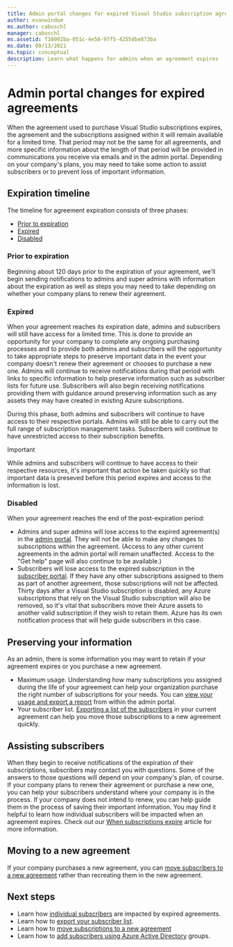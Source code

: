 ```yaml
---
title: Admin portal changes for expired Visual Studio subscription agreements | Microsoft Docs
author: evanwindom
ms.author: cabuschl
manager: cabuschl
ms.assetid: f38092ba-051c-4e58-97f5-4255dbe873ba
ms.date: 09/13/2021
ms.topic: conceptual
description: Learn what happens for admins when an agreement expires
---
```


# Admin portal changes for expired agreements
When the agreement used to purchase Visual Studio subscriptions expires, the agreement and the subscriptions assigned within it will remain available for a limited time.  That period may not be the same for all agreements, and more specific information about the length of that period will be provided in communications you receive via emails and in the admin portal.  Depending on your company's plans, you may need to take some action to assist subscribers or to prevent loss of important information.

## Expiration timeline 
The timeline for agreement expiration consists of three phases:
- [Prior to expiration](#prior-to-expiration)
- [Expired](#expired)
- [Disabled](#disabled)

### Prior to expiration
Beginning about 120 days prior to the expiration of your agreement, we'll begin sending notifications to admins and super admins with information about the expiration as well as steps you may need to take depending on whether your company plans to renew their agreement. 

### Expired
When your agreement reaches its expiration date, admins and subscribers will still have access for a limited time.  This is done to provide an opportunity for your company to complete any ongoing purchasing processes and to provide both admins and subscribers will the opportunity to take appropriate steps to preserve important data in the event your company doesn't renew their agreement or chooses to purchase a new one.  Admins will continue to receive notifications during that period with links to specific information to help preserve information such as subscriber lists for future use.  Subscribers will also begin receiving notifications providing them with guidance around preserving information such as any assets they may have created in existing Azure subscriptions.  

During this phase, both admins and subscribers will continue to have access to their respective portals.  Admins will still be able to carry out the full range of subscription management tasks.  Subscribers will continue to have unrestricted access to their subscription benefits.  

> [!IMPORTANT]
> While admins and subscribers will continue to have access to their respective resources, it's important that action be taken quickly so that important data is preseved before this period expires and access to the information is lost.

### Disabled
When your agreement reaches the end of the post-expiration period:
- Admins and super admins will lose access to the expired agreement(s) in the [admin portal](https://manage.visualstudio.com).  They will not be able to make any changes to subscriptions within the agreement.  (Access to any other current agreements in the admin portal will remain unaffected.  Access to the "Get help" page will also continue to be available.)
- Subscribers will lose access to the expired subscription in the [subscriber portal](https://my.visualstudio.com).  If they have any other subscriptions assigned to them as part of another agreement, those subscriptions will not be affected. Thirty days after a Visual Studio subscription is disabled, any Azure subscriptions that rely on the Visual Studio subscription will also be removed, so it's vital that subscribers move their Azure assets to another valid subscription if they wish to retain them.  Azure has its own notification process that will help guide subscribers in this case.  

## Preserving your information
As an admin, there is some information you may want to retain if your agreement expires or you purchase a new agreement. 
- Maximum usage.  Understanding how many subscriptions you assigned during the life of your agreement can help your organization purchase the right number of subscriptions for your needs.  You can [view your usage and export a report](maximum-usage.md) from within the admin portal.  
- Your subscriber list.  [Exporting a list of the subscribers](exporting-subscriptions.md) in your current agreement can help you move those subscriptions to a new agreement quickly.  

## Assisting subscribers
When they begin to receive notifications of the expiration of their subscriptions, subscribers may contact you with questions.  Some of the answers to those questions will depend on your company's plan, of course.  If your company plans to renew their agreement or purchase a new one, you can help your subscribers understand where your company is in the process.  If your company does not intend to renew, you can help guide them in the process of saving their important information.  You may find it helpful to learn how individual subscribers will be impacted when an agreement expires. Check out our [When subscriptions expire](subscription-expiration.md) article for more information. 

## Moving to a new agreement
If your company purchases a new agreement, you can [move subscribers to a new agreement](migrate-subscriptions.md) rather than recreating them in the new agreement.  

## Next steps
- Learn how [individual subscribers](subscription-expiration.md) are impacted by expired agreements.
- Learn how to [export your subscriber list](exporting-subscriptions.md).
- Learn how to [move subscriptions to a new agreement](migrate-subscriptions.md)
- Learn how to [add subscribers using Azure Active Directory](assign-license-bulk.md#use-azure-active-directory-groups-to-assign-subscriptions) groups.